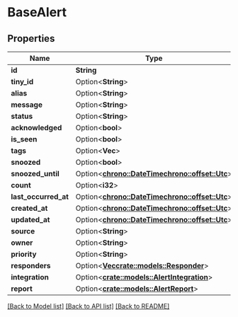 # BaseAlert

## Properties

Name | Type | Description | Notes
------------ | ------------- | ------------- | -------------
**id** | **String** |  | 
**tiny_id** | Option<**String**> |  | [optional]
**alias** | Option<**String**> |  | [optional]
**message** | Option<**String**> |  | [optional]
**status** | Option<**String**> |  | [optional]
**acknowledged** | Option<**bool**> |  | [optional]
**is_seen** | Option<**bool**> |  | [optional]
**tags** | Option<**Vec<String>**> |  | [optional]
**snoozed** | Option<**bool**> |  | [optional]
**snoozed_until** | Option<[**chrono::DateTime<chrono::offset::Utc>**](chrono::DateTime<chrono::offset::Utc>.md)> |  | [optional]
**count** | Option<**i32**> |  | [optional]
**last_occurred_at** | Option<[**chrono::DateTime<chrono::offset::Utc>**](chrono::DateTime<chrono::offset::Utc>.md)> |  | [optional]
**created_at** | Option<[**chrono::DateTime<chrono::offset::Utc>**](chrono::DateTime<chrono::offset::Utc>.md)> |  | [optional]
**updated_at** | Option<[**chrono::DateTime<chrono::offset::Utc>**](chrono::DateTime<chrono::offset::Utc>.md)> |  | [optional]
**source** | Option<**String**> |  | [optional]
**owner** | Option<**String**> |  | [optional]
**priority** | Option<**String**> |  | [optional]
**responders** | Option<[**Vec<crate::models::Responder>**](Responder.md)> |  | [optional]
**integration** | Option<[**crate::models::AlertIntegration**](AlertIntegration.md)> |  | [optional]
**report** | Option<[**crate::models::AlertReport**](AlertReport.md)> |  | [optional]

[[Back to Model list]](../README.md#documentation-for-models) [[Back to API list]](../README.md#documentation-for-api-endpoints) [[Back to README]](../README.md)


